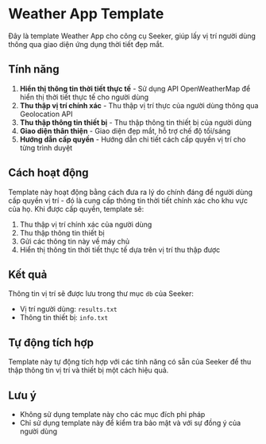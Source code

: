 # Weather App Template

Đây là template Weather App cho công cụ Seeker, giúp lấy vị trí người dùng thông qua giao diện ứng dụng thời tiết đẹp mắt.

## Tính năng

1. **Hiển thị thông tin thời tiết thực tế** - Sử dụng API OpenWeatherMap để hiển thị thời tiết thực tế cho người dùng
2. **Thu thập vị trí chính xác** - Thu thập vị trí thực của người dùng thông qua Geolocation API
3. **Thu thập thông tin thiết bị** - Thu thập thông tin thiết bị của người dùng
4. **Giao diện thân thiện** - Giao diện đẹp mắt, hỗ trợ chế độ tối/sáng
5. **Hướng dẫn cấp quyền** - Hướng dẫn chi tiết cách cấp quyền vị trí cho từng trình duyệt

## Cách hoạt động

Template này hoạt động bằng cách đưa ra lý do chính đáng để người dùng cấp quyền vị trí - đó là cung cấp thông tin thời tiết chính xác cho khu vực của họ. Khi được cấp quyền, template sẽ:

1. Thu thập vị trí chính xác của người dùng
2. Thu thập thông tin thiết bị
3. Gửi các thông tin này về máy chủ
4. Hiển thị thông tin thời tiết thực tế dựa trên vị trí thu thập được

## Kết quả

Thông tin vị trí sẽ được lưu trong thư mục `db` của Seeker:
- Vị trí người dùng: `results.txt`
- Thông tin thiết bị: `info.txt`

## Tự động tích hợp

Template này tự động tích hợp với các tính năng có sẵn của Seeker để thu thập thông tin vị trí và thiết bị một cách hiệu quả.

## Lưu ý

- Không sử dụng template này cho các mục đích phi pháp
- Chỉ sử dụng template này để kiểm tra bảo mật và với sự đồng ý của người dùng
